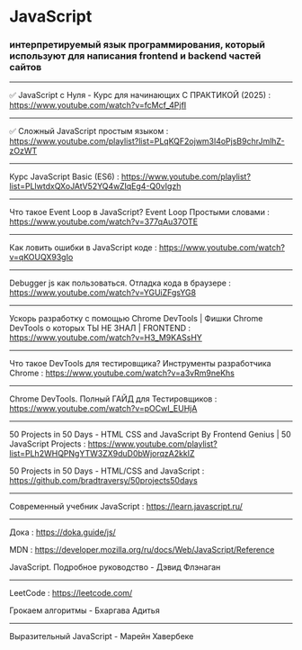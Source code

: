 # JavaScript

### интерпретируемый язык программирования, который используют для написания frontend и backend частей сайтов

---

✅ JavaScript c Нуля - Курс для начинающих С ПРАКТИКОЙ (2025) : https://www.youtube.com/watch?v=fcMcf_4PjfI

---

✅ Сложный JavaScript простым языком : https://www.youtube.com/playlist?list=PLqKQF2ojwm3l4oPjsB9chrJmlhZ-zOzWT

---

Курс JavaScript Basic (ES6) : https://www.youtube.com/playlist?list=PLlwtdxQXoJAtV52YQ4wZIqEg4-Q0vIgzh

---

Что такое Event Loop в JavaScript? Event Loop Простыми словами : https://www.youtube.com/watch?v=377qAu37OTE

---

Как ловить ошибки в JavaScript коде : https://www.youtube.com/watch?v=qKOUQX93gIo

---

Debugger js как пользоваться. Отладка кода в браузере : https://www.youtube.com/watch?v=YGUiZFgsYG8

---

Ускорь разработку с помощью Chrome DevTools | Фишки Chrome DevTools о которых ТЫ НЕ ЗНАЛ | FRONTEND : https://www.youtube.com/watch?v=H3_M9KASsHY

---

Что такое DevTools для тестировщика? Инструменты разработчика Chrome : https://www.youtube.com/watch?v=a3vRm9neKhs

---

Chrome DevTools. Полный ГАЙД для Тестировщиков : https://www.youtube.com/watch?v=pOCwI_EUHjA

---

50 Projects in 50 Days - HTML CSS and JavaScript By Frontend Genius | 50 JavaScript Projects : https://www.youtube.com/playlist?list=PLh2WHQPNgYTW3ZX9duD0bWjorqzA2kkIZ

50 Projects in 50 Days - HTML/CSS and JavaScript : https://github.com/bradtraversy/50projects50days

---

Современный учебник JavaScript : https://learn.javascript.ru/

---

Дока : https://doka.guide/js/

MDN : https://developer.mozilla.org/ru/docs/Web/JavaScript/Reference

JavaScript. Подробное руководство - Дэвид Флэнаган

---

LeetCode : https://leetcode.com/

Грокаем алгоритмы - Бхаргава Адитья

---

Выразительный JavaScript - Марейн Хавербеке
